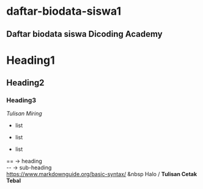 daftar-biodata-siswa1
== 
Daftar biodata siswa Dicoding Academy
--
# Heading1
## Heading2
### Heading3

*Tulisan Miring*

- list
* list
+ list

== -> heading <br>
-- -> sub-heading  
https://www.markdownguide.org/basic-syntax/ &nbsp
Halo /
**Tulisan Cetak Tebal**
